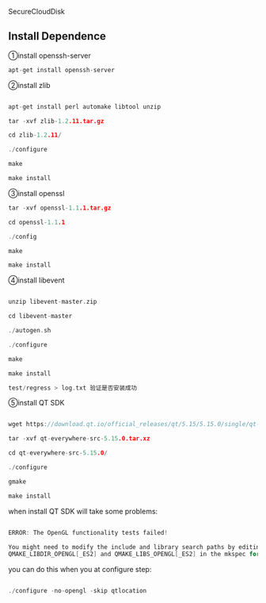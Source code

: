 <!--
 * @Author: mengchaobbbigrui
 * @Date: 2022-03-12 02:28:39
 * @LastEditTime: 2022-03-22 00:59:14
 * @FilePath: /SecureCloudDisk/README.md
-->
SecureCloudDisk

## Install Dependence

①install openssh-server

```c
apt-get install openssh-server
```

②install zlib

```c

apt-get install perl automake libtool unzip

tar -xvf zlib-1.2.11.tar.gz

cd zlib-1.2.11/

./configure

make

make install

```

③install openssl

```c
tar -xvf openssl-1.1.1.tar.gz

cd openssl-1.1.1

./config

make

make install

```

④install libevent

```c

unzip libevent-master.zip

cd libevent-master

./autogen.sh

./configure

make

make install

test/regress > log.txt 验证是否安装成功

```


⑤install QT SDK

```c

wget https://download.qt.io/official_releases/qt/5.15/5.15.0/single/qt-everywhere-src-5.15.0.tar.xz

tar -xvf qt-everywhere-src-5.15.0.tar.xz

cd qt-everywhere-src-5.15.0/

./configure

gmake

make install

```

when install QT SDK will take some problems:

```c

ERROR: The OpenGL functionality tests failed!

You might need to modify the include and library search paths by editing QMAKE_INCDIR_OPENGL[_ES2],
QMAKE_LIBDIR_OPENGL[_ES2] and QMAKE_LIBS_OPENGL[_ES2] in the mkspec for your platform.

```

you can do this when you at configure step:

```c

./configure -no-opengl -skip qtlocation

```